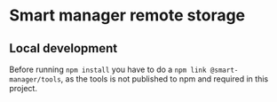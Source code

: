 # Smart manager remote storage

## Local development

Before running `npm install` you have to do a `npm link @smart-manager/tools`, as the tools is not published to npm and required in this project.

